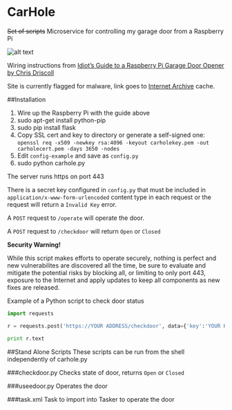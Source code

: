 # CarHole

~~Set of scripts~~ Microservice for controlling my garage door from a Raspberry Pi

![alt text](https://frinkiac.com/meme/S06E23/1075707.jpg?b64lines=IEhFWSwgRkVMTEFTLCBUSEUgR0FSQUdFLgogT09ILCBMQS1ESS1EQSwgTVIuIEZSRU5DSAogTUFOLiAKCgoKCgpXSEFUIERPIFlPVSBDQUxMIElUPwoKCiBBIENBUiBIT0xFLg== "A counterfit jeans ring operating out of my carhole!")

Wiring instructions from [Idiot’s Guide to a Raspberry Pi Garage Door Opener by Chris Driscoll](https://web.archive.org/web/20161108145900/http://www.driscocity.com/idiots-guide-to-a-raspberry-pi-garage-door-opener/) 

Site is currently flagged for malware, link goes to [Internet Archive](https://archive.org/web/) cache.

##Installation

1. Wire up the Raspberry Pi with the guide above
2. sudo apt-get install python-pip
3. sudo pip install flask
4. Copy SSL cert and key to directory or generate a self-signed one: `openssl req -x509 -newkey rsa:4096 -keyout carholekey.pem -out carholecert.pem -days 3650 -nodes`
5. Edit `config-example` and save as `config.py`
6. sudo python carhole.py

The server runs https on port 443

There is a secret key configured in `config.py` that must be included in `application/x-www-form-urlencoded` content type in each request or the request will return a `Invalid Key` error.

A `POST` request to `/operate` will operate the door.

A `POST` request to `/checkdoor` will return `Open` or `Closed`

**Security Warning!**

While this script makes efforts to operate securely, nothing is perfect and new vulnerabilites are discovered all the time, be sure to evaluate and mitigate the potential risks by blocking all, or limiting to only port 443, exposure to the Internet and apply updates to keep all components as new fixes are released.


Example of a Python script to check door status

```python
import requests

r = requests.post('https://YOUR ADDRESS/checkdoor', data={'key':'YOUR KEY'}, verify='YOUR CERTFILE')

print r.text
```
##Stand Alone Scripts
These scripts can be run from the shell independently of carhole.py

###checkdoor.py
Checks state of door, returns `Open` or `Closed`

###useedoor.py
Operates the door

###task.xml
Task to import into Tasker to operate the door
